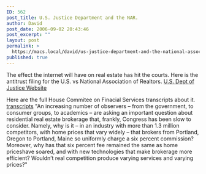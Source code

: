 ```yaml
---
ID: 562
post_title: U.S. Justice Department and the NAR.
author: David
post_date: 2006-09-02 20:43:46
post_excerpt: ""
layout: post
permalink: >
  https://macs.local/david/us-justice-department-and-the-national-association-of-realtors/
published: true
---
```

The effect the internet will have on real estate has hit the courts.
Here is the antitrust filing for the U.S. vs National Association of Realtors.
<a href="http://www.usdoj.gov/atr/cases/nar.htm">U.S. Dept of Justice Website</a>

Here are the full House Commitee on Finacial Services transcripts about it.
<a href="http://financialservices.house.gov/hearings.asp?formmode=detail&hearing=497">transcripts</a>
"An increasing number of observers – from the government, to consumer groups, to academics – are asking an important question about residential real estate brokerage that, frankly, Congress has been slow to consider. Namely, why is it – in an industry with more than 1.3 million competitors, with home prices that vary widely – that brokers from Portland, Oregon to Portland, Maine so uniformly charge a six percent commission? Moreover, why has that six percent fee remained the same as home priceshave soared, and with new technologies that make brokerage more efficient? Wouldn’t real competition produce varying services and varying prices?"